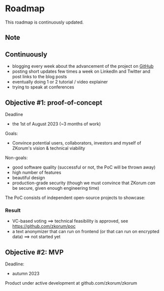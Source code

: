 # Roadmap

This roadmap is continuously updated.

## Note

## Continuously

- blogging every week about the advancement of the project on [GitHub](https://github.com/zkorum/weekly-updates)
- posting short updates few times a week on LinkedIn and Twitter and post links to the blog posts
- eventually doing 1 or 2 tutorial / video explainer
- trying to speak at conferences

## Objective #1: proof-of-concept

Deadline

- the 1st of August 2023 (~3 months of work)

Goals:

- Convince potential users, collaborators, investors and myself of ZKorum's vision & technical viability

Non-goals:

- good software quality (successful or not, the PoC will be thrown away)
- high number of features
- beautiful design
- production-grade security (though we must convince that ZKorum _can_ be secure, given enough engineering time)

The PoC consists of independent open-source projects to showcase:

### Result

- VC-based voting ==> technical feasibility is approved, see https://github.com/zkorum/poc
- a text anonymizer that can run on frontend (or that can run on encrypted data) ==> not started yet

## Objective #2: MVP

Deadline:

- autumn 2023

Product under active development at github.com/zkorum/zkorum
